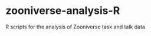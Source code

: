 zooniverse-analysis-R
=====================

R scripts for the analysis of Zooniverse task and talk data
